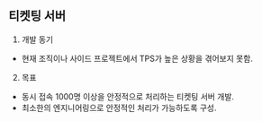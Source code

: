## 티켓팅 서버
1. 개발 동기
- 현재 조직이나 사이드 프로젝트에서 TPS가 높은 상황을 겪어보지 못함.

2. 목표
- 동시 접속 1000명 이상을 안정적으로 처리하는 티켓팅 서버 개발.
- 최소한의 엔지니어링으로 안정적인 처리가 가능하도록 구성.